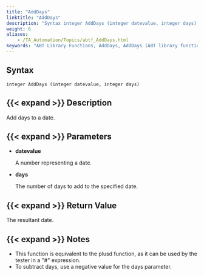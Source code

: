 ```yaml
--- 
title: "AddDays"
linktitle: "AddDays"
description: "Syntax integer AddDays (integer datevalue, integer days) Description Add days to a date. Parameters datevalue A number representing a date. days The number of days to add to the specified date. Return ..."
weight: 6
aliases: 
    - /TA_Automation/Topics/abtf_AddDays.html
keywords: "ABT Library Functions, AddDays, AddDays (ABT library function)"
---
```


## Syntax

`integer AddDays (integer datevalue, integer days)`

## {{< expand >}} Description

Add days to a date.

## {{< expand >}} Parameters

-   **datevalue**

    A number representing a date.

-   **days**

    The number of days to add to the specified date.


## {{< expand >}} Return Value

The resultant date.

## {{< expand >}} Notes

-   This function is equivalent to the plusd function, as it can be used by the tester in a "\#" expression.
-   To subtract days, use a negative value for the days parameter.




